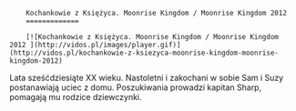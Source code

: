 
        Kochankowie z Księżyca. Moonrise Kingdom / Moonrise Kingdom 2012 
        =============
        
        [![Kochankowie z Księżyca. Moonrise Kingdom / Moonrise Kingdom 2012 ](http://vidos.pl/images/player.gif)](http://vidos.pl/kochankowie-z-ksiezyca-moonrise-kingdom-moonrise-kingdom-2012)
        
        
 Lata sześćdziesiąte XX wieku. Nastoletni i zakochani w sobie Sam i Suzy postanawiają uciec z domu. Poszukiwania prowadzi kapitan Sharp, pomagają mu rodzice dziewczynki.
    